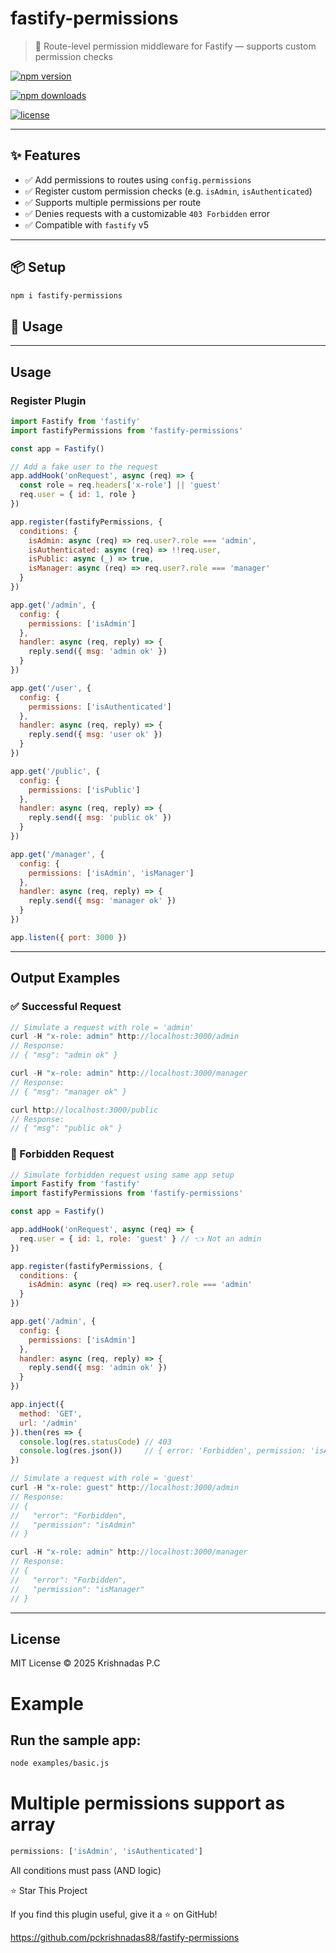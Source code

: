 # fastify-permissions

> 🔐 Route-level permission middleware for Fastify — supports custom permission checks

[![npm version](https://img.shields.io/npm/v/fastify-permissions)](https://www.npmjs.com/package/fastify-permissions)

[![npm downloads](https://img.shields.io/npm/dm/fastify-permissions)](https://www.npmjs.com/package/fastify-permissions)

[![license](https://img.shields.io/github/license/pckrishnadas88/fastify-permissions)](./LICENSE)

---

## ✨ Features

- ✅ Add permissions to routes using `config.permissions`
- ✅ Register custom permission checks (e.g. `isAdmin`, `isAuthenticated`)
- ✅ Supports multiple permissions per route
- ✅ Denies requests with a customizable `403 Forbidden` error
- ✅ Compatible with `fastify` v5

---

## 📦 Setup

```bash
npm i fastify-permissions
```

## 🚀 Usage
---

## Usage

### Register Plugin

```js
import Fastify from 'fastify'
import fastifyPermissions from 'fastify-permissions'

const app = Fastify()

// Add a fake user to the request
app.addHook('onRequest', async (req) => {
  const role = req.headers['x-role'] || 'guest'
  req.user = { id: 1, role }
})

app.register(fastifyPermissions, {
  conditions: {
    isAdmin: async (req) => req.user?.role === 'admin',
    isAuthenticated: async (req) => !!req.user,
    isPublic: async (_) => true,
    isManager: async (req) => req.user?.role === 'manager'
  }
})

app.get('/admin', {
  config: {
    permissions: ['isAdmin']
  },
  handler: async (req, reply) => {
    reply.send({ msg: 'admin ok' })
  }
})

app.get('/user', {
  config: {
    permissions: ['isAuthenticated']
  },
  handler: async (req, reply) => {
    reply.send({ msg: 'user ok' })
  }
})

app.get('/public', {
  config: {
    permissions: ['isPublic']
  },
  handler: async (req, reply) => {
    reply.send({ msg: 'public ok' })
  }
})

app.get('/manager', {
  config: {
    permissions: ['isAdmin', 'isManager']
  },
  handler: async (req, reply) => {
    reply.send({ msg: 'manager ok' })
  }
})

app.listen({ port: 3000 })
```

---

## Output Examples

### ✅ Successful Request

```js
// Simulate a request with role = 'admin'
curl -H "x-role: admin" http://localhost:3000/admin
// Response:
// { "msg": "admin ok" }

curl -H "x-role: admin" http://localhost:3000/manager
// Response:
// { "msg": "manager ok" }

curl http://localhost:3000/public
// Response:
// { "msg": "public ok" }
```

### 🚫 Forbidden Request

```js
// Simulate forbidden request using same app setup
import Fastify from 'fastify'
import fastifyPermissions from 'fastify-permissions'

const app = Fastify()

app.addHook('onRequest', async (req) => {
  req.user = { id: 1, role: 'guest' } // 👈 Not an admin
})

app.register(fastifyPermissions, {
  conditions: {
    isAdmin: async (req) => req.user?.role === 'admin'
  }
})

app.get('/admin', {
  config: {
    permissions: ['isAdmin']
  },
  handler: async (req, reply) => {
    reply.send({ msg: 'admin ok' })
  }
})

app.inject({
  method: 'GET',
  url: '/admin'
}).then(res => {
  console.log(res.statusCode) // 403
  console.log(res.json())     // { error: 'Forbidden', permission: 'isAdmin' }
})
```


```js
// Simulate a request with role = 'guest'
curl -H "x-role: guest" http://localhost:3000/admin
// Response:
// {
//   "error": "Forbidden",
//   "permission": "isAdmin"
// }

curl -H "x-role: admin" http://localhost:3000/manager
// Response:
// {
//   "error": "Forbidden",
//   "permission": "isManager"
// }
```

---

## License

MIT License © 2025 Krishnadas P.C


#  Example
## Run the sample app:

```bash
node examples/basic.js
```
# Multiple permissions support as array

```js
permissions: ['isAdmin', 'isAuthenticated']
```
All conditions must pass (AND logic)

⭐ Star This Project

If you find this plugin useful, give it a ⭐ on GitHub!

https://github.com/pckrishnadas88/fastify-permissions